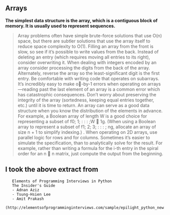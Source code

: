 ## Arrays

**The simplest data structure is the array, which is a contiguous block of memory. It is usually used to represent sequences.**

> Array problems often have simple brute-force solutions that use O(n) space, but there are subtler solutions that use the array itself to reduce space complexity to O(1).
> Filling an array from the front is slow, so see if it’s possible to write values from the back.
> Instead of deleting an entry (which requires moving all entries to its right), consider overwriting it.
> When dealing with integers encoded by an array consider processing the digits from the back of the array. Alternately, reverse the array so the least-significant digit is the first entry.
> Be comfortable with writing code that operates on subarrays.
> It’s incredibly easy to make o-by-1 errors when operating on arrays—reading past the last element of an array is a common error which has catastrophic consequences.
> Don’t worry about preserving the integrity of the array (sortedness, keeping equal entries together, etc.) until it is time to return.
> An array can serve as a good data structure when you know the distribution of the elements in advance. For example, a Boolean array of length W is a good choice for representing a subset
of f0; 1; : : : ;W 􀀀 1g. (When using a Boolean array to represent a subset of f1; 2; 3; : : : ; ng, allocate an array of size n + 1 to simplify indexing.) .
> When operating on 2D arrays, use parallel logic for rows and for columns.
> Sometimes it’s easier to simulate the specification, than to analytically solve for the result. For example, rather than writing a formula for the i-th entry in the spiral order for an n  n matrix,
just compute the output from the beginning.

## I took the above extract from
```
   Elements of Programming Interviews in Python
   The Insider's Guide
   - Adnan Aziz
   - Tsung-Hsien Lee
   - Amit Prakash
   (http://elementsofprogramminginterviews.com/sample/epilight_python_new.pdf)
```